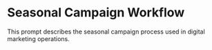 # Seasonal Campaign Workflow

This prompt describes the seasonal campaign process used in digital marketing operations.
